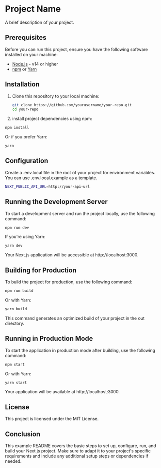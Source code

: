 # Project Name

A brief description of your project.

## Prerequisites

Before you can run this project, ensure you have the following software installed on your machine:

- [Node.js](https://nodejs.org/) - v14 or higher
- [npm](https://www.npmjs.com/) or [Yarn](https://yarnpkg.com/)

## Installation

1. Clone this repository to your local machine:

   ```bash
   git clone https://github.com/yourusername/your-repo.git
   cd your-repo
   ```

2. install project dependencies using npm:

```bash
npm install
```

Or if you prefer Yarn:

```bash
yarn
```

## Configuration

Create a .env.local file in the root of your project for environment variables. You can use .env.local.example as a template.

```bash
NEXT_PUBLIC_API_URL=http://your-api-url
```

## Running the Development Server

To start a development server and run the project locally, use the following command:

```bash
npm run dev
```

If you're using Yarn:

```bash
yarn dev
```

Your Next.js application will be accessible at http://localhost:3000.

## Building for Production

To build the project for production, use the following command:

```bash
npm run build
```

Or with Yarn:

```bash
yarn build
```

This command generates an optimized build of your project in the out directory.

## Running in Production Mode

To start the application in production mode after building, use the following command:

```bash
npm start
```

Or with Yarn:

```bash
yarn start
```

Your application will be available at http://localhost:3000.

## License

This project is licensed under the MIT License.

## Conclusion

This example README covers the basic steps to set up, configure, run, and build your Next.js project. Make sure to adapt it to your project's specific requirements and include any additional setup steps or dependencies if needed.
